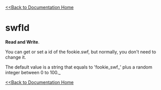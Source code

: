 [<<Back to Documentation Home](http://code.google.com/p/fookie/wiki/docs_en)

# swfId #

**Read and Write**.

You can get or set a id of the fookie.swf, but normally, you don't need to change it.

The default value is a string that equals to 'fookie\_swf_' plus a random integer between 0 to 100._

[<<Back to Documentation Home](http://code.google.com/p/fookie/wiki/docs_en)